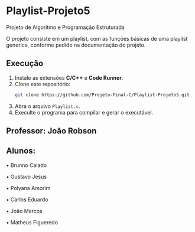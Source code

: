 # Playlist-Projeto5

Projeto de Algoritmo e Programação Estruturada

O projeto consiste em um playlist, com as funções básicas de uma playlist generica, conforme pedido na documentação do projeto.

## Execução

1. Instale as extensões **C/C++** e **Code Runner**.
2. Clone este repositório:
    ```bash
    git clone https://github.com/Projeto-Final-C/Playlist-Projeto5.git
    ```
5. Abra o arquivo `Playlist.c`.
6. Execulte o programa para compilar e gerar o executável.

## Professor: João Robson
## Alunos: 
• Brunno Calado  

• Gustavo Jesus

• Polyana Amorim

• Carlos Eduardo

• João Marcos

• Matheus Figueredo
